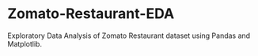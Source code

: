 # Zomato-Restaurant-EDA
Exploratory Data Analysis of Zomato Restaurant dataset using Pandas and Matplotlib.
